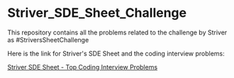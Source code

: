 # Striver_SDE_Sheet_Challenge

This repository contains all the problems related to the challenge by Striver as #StriversSheetChallenge

Here is the link for Striver's SDE Sheet and the coding interview problems:

[Striver SDE Sheet - Top Coding Interview Problems](https://takeuforward.org/interviews/strivers-sde-sheet-top-coding-interview-problems/)